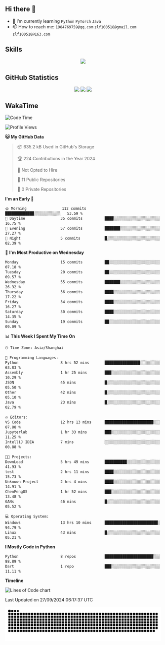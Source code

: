 ## Hi there 👋

- 🌱 I’m currently learning `Python` `PyTorch` `Java`
- 📫 How to reach me: `1984769759@qq.com` `zlf100518@gmail.com` `zlf100518@163.com`

## Skills
<div align="center"> <img src="https://skillicons.dev/icons?i=python,linux,git,github,html,css,js" /> </div>

## GitHub Statistics

<div align="center">
  <img src="https://github-readme-stats.vercel.app/api?username=mrcchenfeng&show_icons=true&theme=tokyonight" />
  <img src="https://github-readme-stats.vercel.app/api/top-langs/?username=mrcchenfeng&show_icons=true&theme=tokyonight" />
  <img src="https://github-readme-activity-graph.vercel.app/graph?username=mrcchenfeng&theme=xcode" />
</div>

## WakaTime

<!--START_SECTION:waka-->
![Code Time](http://img.shields.io/badge/Code%20Time-114%20hrs%2040%20mins-blue)

![Profile Views](http://img.shields.io/badge/Profile%20Views-3-blue)

**🐱 My GitHub Data** 

> 📦 635.2 kB Used in GitHub's Storage 
 > 
> 🏆 224 Contributions in the Year 2024
 > 
> 🚫 Not Opted to Hire
 > 
> 📜 11 Public Repositories 
 > 
> 🔑 0 Private Repositories 
 > 
**I'm an Early 🐤** 

```text
🌞 Morning                112 commits         █████████████░░░░░░░░░░░░   53.59 % 
🌆 Daytime                35 commits          ████░░░░░░░░░░░░░░░░░░░░░   16.75 % 
🌃 Evening                57 commits          ███████░░░░░░░░░░░░░░░░░░   27.27 % 
🌙 Night                  5 commits           █░░░░░░░░░░░░░░░░░░░░░░░░   02.39 % 
```
📅 **I'm Most Productive on Wednesday** 

```text
Monday                   15 commits          ██░░░░░░░░░░░░░░░░░░░░░░░   07.18 % 
Tuesday                  20 commits          ██░░░░░░░░░░░░░░░░░░░░░░░   09.57 % 
Wednesday                55 commits          ███████░░░░░░░░░░░░░░░░░░   26.32 % 
Thursday                 36 commits          ████░░░░░░░░░░░░░░░░░░░░░   17.22 % 
Friday                   34 commits          ████░░░░░░░░░░░░░░░░░░░░░   16.27 % 
Saturday                 30 commits          ████░░░░░░░░░░░░░░░░░░░░░   14.35 % 
Sunday                   19 commits          ██░░░░░░░░░░░░░░░░░░░░░░░   09.09 % 
```


📊 **This Week I Spent My Time On** 

```text
🕑︎ Time Zone: Asia/Shanghai

💬 Programming Languages: 
Python                   8 hrs 52 mins       ████████████████░░░░░░░░░   63.83 % 
Assembly                 1 hr 25 mins        ███░░░░░░░░░░░░░░░░░░░░░░   10.29 % 
JSON                     45 mins             █░░░░░░░░░░░░░░░░░░░░░░░░   05.50 % 
Other                    42 mins             █░░░░░░░░░░░░░░░░░░░░░░░░   05.10 % 
Java                     23 mins             █░░░░░░░░░░░░░░░░░░░░░░░░   02.79 % 

🔥 Editors: 
VS Code                  12 hrs 13 mins      ██████████████████████░░░   87.88 % 
Jupyterlab               1 hr 33 mins        ███░░░░░░░░░░░░░░░░░░░░░░   11.25 % 
IntelliJ IDEA            7 mins              ░░░░░░░░░░░░░░░░░░░░░░░░░   00.88 % 

🐱‍💻 Projects: 
DownLoad                 5 hrs 49 mins       ██████████░░░░░░░░░░░░░░░   41.93 % 
test                     2 hrs 11 mins       ████░░░░░░░░░░░░░░░░░░░░░   15.73 % 
Unknown Project          2 hrs 4 mins        ████░░░░░░░░░░░░░░░░░░░░░   14.91 % 
ChenFengOS               1 hr 52 mins        ███░░░░░░░░░░░░░░░░░░░░░░   13.48 % 
GANs                     46 mins             █░░░░░░░░░░░░░░░░░░░░░░░░   05.52 % 

💻 Operating System: 
Windows                  13 hrs 10 mins      ████████████████████████░   94.79 % 
Linux                    43 mins             █░░░░░░░░░░░░░░░░░░░░░░░░   05.21 % 
```

**I Mostly Code in Python** 

```text
Python                   8 repos             ██████████████████████░░░   88.89 % 
Dart                     1 repo              ███░░░░░░░░░░░░░░░░░░░░░░   11.11 % 
```



**Timeline**

![Lines of Code chart](https://raw.githubusercontent.com/mrcchenfeng/mrcchenfeng/main/assets/bar_graph.png)


 Last Updated on 27/09/2024 06:17:37 UTC
<!--END_SECTION:waka-->

<div align="center"><img src="./assets/github-snake-dark.svg" /></div>
